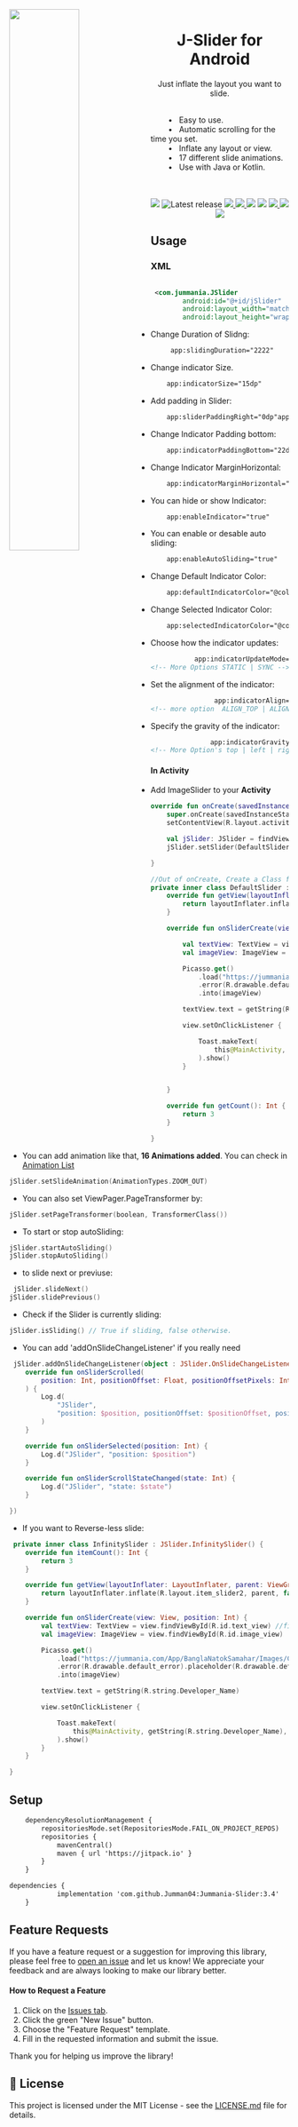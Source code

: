 <a href="https://github.com/Jumman04/Jummania-Slider">  

<img align="left" src="https://github-production-user-asset-6210df.s3.amazonaws.com/113237846/282801213-6919ff05-9a68-497f-b9e6-ae937ed55e09.gif" width="50%"/>  
</a>

<h1 align="center">J-Slider for Android</h1>  
<p align="center">Just inflate the layout you want to slide.</p>  
<br>
&nbsp; &nbsp; &nbsp; &nbsp; &#8226; &nbsp; Easy to use. <br>
&nbsp; &nbsp; &nbsp; &nbsp; &#8226; &nbsp; Automatic scrolling for the time you set. <br>
&nbsp; &nbsp; &nbsp; &nbsp; &#8226; &nbsp; Inflate any layout or view.<br>
&nbsp; &nbsp; &nbsp; &nbsp; &#8226; &nbsp; 17 different slide animations.<br>
&nbsp; &nbsp; &nbsp; &nbsp; &#8226; &nbsp; Use with Java or Kotlin.
<br><br>

<p align="center"><br>
	<img src="https://img.shields.io/badge/API-17%2B-brightgreen.svg?style=flat"/>
	<img src="https://img.shields.io/github/v/release/Jumman04/Jummania-Slider?include_prereleases&amp;label=latest%20release" alt="Latest release"/>
	 <a href="https://jitpack.io/#Jumman04/Jummania-Slider">
    <img src="https://jitpack.io/v/Jumman04/Jummania-Slider.svg"/> </a>

  <a href="https://github.com/Jumman04/Jummania-Slider/issues">
    <img src="https://img.shields.io/github/issues/Jumman04/Jummania-Slider"/>
  </a>
 <a href="https://github.com/Jumman04/Jummania-Slider/graphs/contributors" >
        <img src="https://img.shields.io/github/contributors/Jumman04/Jummania-Slider" /></a>
    <a href="https://github.com/Jumman04/Jummania-Slider/pulse" >
        <img src="https://img.shields.io/github/commit-activity/m/Jumman04/Jummania-Slider" /></a>

  <a href="https://github.com/Jumman04/Jummania-Slider/network/members">
    <img src="https://img.shields.io/github/forks/Jumman04/Jummania-Slider"/>
  </a>
  <a href="https://github.com/Jumman04/Jummania-Slider/stargazers">
    <img src="https://img.shields.io/github/stars/Jumman04/Jummania-Slider"/>
  </a>
    <a href="https://github.com/Jumman04/Jummania-Slider/LICENSE">
    <img src="https://img.shields.io/github/license/Jumman04/Jummania-Slider"/>
  </a>
</p>

## Usage

### XML

```xml

 <com.jummania.JSlider
        android:id="@+id/jSlider"
        android:layout_width="match_parent"
        android:layout_height="wrap_content" />
```

- Change Duration of Slidng:

```xml
     app:slidingDuration="2222"
```

- Change indicator Size.

```xml
    app:indicatorSize="15dp"
```

- Add padding in Slider:

```xml
    app:sliderPaddingRight="0dp"app:sliderPaddingLeft="0dp"app:sliderPaddingTop="0dp"app:sliderPaddingBottom="0dp"
```

- Change Indicator Padding bottom:

```xml
    app:indicatorPaddingBottom="22dp"
```

- Change Indicator MarginHorizontal:

```xml
    app:indicatorMarginHorizontal="3dp"
```

- You can hide or show Indicator:

```xml
    app:enableIndicator="true"
```

- You can enable or desable auto sliding:

```xml
    app:enableAutoSliding="true"
```

- Change Default Indicator Color:

```xml
    app:defaultIndicatorColor="@color/defaultColor"
```

- Change Selected Indicator Color:

```xml
    app:selectedIndicatorColor="@color/selectedColor"
```

- Choose how the indicator updates:

```xml
           app:indicatorUpdateMode="ANIMATED"
<!-- More Options STATIC | SYNC -->
```

- Set the alignment of the indicator:

```xml
                app:indicatorAlign="ALIGN_BOTTOM"
<!-- more option  ALIGN_TOP | ALIGN_START | ALIGN_END | ALIGN_LEFT | ALIGN_RIGHT | CENTER_HORIZONTAL | CENTER_VERTICAL | CENTER_IN_PARENT-->
```

- Specify the gravity of the indicator:

```xml
               app:indicatorGravity="bottom"
<!-- More Option's top | left | right | center_vertical | fill_vertical |fill_horizontal | center_horizontal | center | fill | start | clip_horizontal | clip_vertical |end -->

```

#### In Activity

- Add ImageSlider to your **Activity**

```kt
override fun onCreate(savedInstanceState: Bundle?) {
    super.onCreate(savedInstanceState)
    setContentView(R.layout.activity_main)

    val jSlider: JSlider = findViewById(R.id.jSlider)
    jSlider.setSlider(DefaultSlider())

}

//Out of onCreate, Create a Class for Slider
private inner class DefaultSlider : JSlider.DefaultSlider() {
    override fun getView(layoutInflater: LayoutInflater, parent: ViewGroup): View {
        return layoutInflater.inflate(R.layout.item_slider2, parent, false) //Inflate you layout
    }

    override fun onSliderCreate(view: View, position: Int) {

        val textView: TextView = view.findViewById(R.id.text_view) //find your child
        val imageView: ImageView = view.findViewById(R.id.image_view)

        Picasso.get()
            .load("https://jummania.com/App/BanglaNatokSamahar/Images/Cover%20Photo.jpg")
            .error(R.drawable.default_error).placeholder(R.drawable.default_loading)
            .into(imageView)

        textView.text = getString(R.string.Developer_Name)

        view.setOnClickListener {

            Toast.makeText(
                this@MainActivity, getString(R.string.Developer_Name), Toast.LENGTH_SHORT
            ).show()
        }


    }

    override fun getCount(): Int {
        return 3
    }

}
```

- You can add animation like that, <b>16 Animations added</b>. You can check
  in <a href="https://github.com/Jumman04/Jummania-Slider/blob/master/J-Slider/src/main/java/com/jummania/j_slider/animations/AnimationTypes.kt">
  Animation List </a>

```kt
jSlider.setSlideAnimation(AnimationTypes.ZOOM_OUT)
```

- You can also set ViewPager.PageTransformer by:

```kt
jSlider.setPageTransformer(boolean, TransformerClass())
```

- To start or stop autoSliding:

```kt
jSlider.startAutoSliding()
jSlider.stopAutoSliding()
```

- to slide next or previuse:

```kt
 jSlider.slideNext()
jSlider.slidePrevious()
```

- Check if the Slider is currently sliding:

```kt
jSlider.isSliding() // True if sliding, false otherwise.
```

- You can add 'addOnSlideChangeListener' if you really need

```kt
 jSlider.addOnSlideChangeListener(object : JSlider.OnSlideChangeListener {
    override fun onSliderScrolled(
        position: Int, positionOffset: Float, positionOffsetPixels: Int
    ) {
        Log.d(
            "JSlider",
            "position: $position, positionOffset: $positionOffset, positionOffsetPixels: $positionOffsetPixels"
        )
    }

    override fun onSliderSelected(position: Int) {
        Log.d("JSlider", "position: $position")
    }

    override fun onSliderScrollStateChanged(state: Int) {
        Log.d("JSlider", "state: $state")
    }

})
```

- If you want to Reverse-less slide:

```kt
 private inner class InfinitySlider : JSlider.InfinitySlider() {
    override fun itemCount(): Int {
        return 3
    }

    override fun getView(layoutInflater: LayoutInflater, parent: ViewGroup): View {
        return layoutInflater.inflate(R.layout.item_slider2, parent, false) //Inflate you layout
    }

    override fun onSliderCreate(view: View, position: Int) {
        val textView: TextView = view.findViewById(R.id.text_view) //find your child
        val imageView: ImageView = view.findViewById(R.id.image_view)

        Picasso.get()
            .load("https://jummania.com/App/BanglaNatokSamahar/Images/Cover%20Photo.jpg")
            .error(R.drawable.default_error).placeholder(R.drawable.default_loading)
            .into(imageView)

        textView.text = getString(R.string.Developer_Name)

        view.setOnClickListener {

            Toast.makeText(
                this@MainActivity, getString(R.string.Developer_Name), Toast.LENGTH_SHORT
            ).show()
        }
    }

}
```

## Setup

```xml ##
	dependencyResolutionManagement {
		repositoriesMode.set(RepositoriesMode.FAIL_ON_PROJECT_REPOS)
		repositories {
			mavenCentral()
			maven { url 'https://jitpack.io' }
		}
	}
```

```xml
dependencies {
	        implementation 'com.github.Jumman04:Jummania-Slider:3.4'
	}
```

## Feature Requests

If you have a feature request or a suggestion for improving this library, please feel free
to [open an issue](https://github.com/Jumman04/Jummania-Slider/issues/new) and let us know! We
appreciate your feedback and are always looking to make our library better.

#### How to Request a Feature

1. Click on the [Issues tab](https://github.com/Jumman04/Jummania-Slider/issues).
2. Click the green "New Issue" button.
3. Choose the "Feature Request" template.
4. Fill in the requested information and submit the issue.

Thank you for helping us improve the library!

## 📄 License

This project is licensed under the MIT License - see
the [LICENSE.md](https://github.com/Jumman04/Jummania-Slider/blob/master/LICENSE.md) file for
details.

